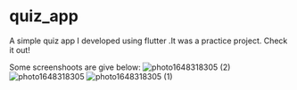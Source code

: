 # quiz_app
A simple quiz app I developed using flutter .It was a practice project.
Check it out!

Some screenshoots are give below:
![photo1648318305 (2)](https://user-images.githubusercontent.com/73167399/160252075-e3481d2e-a600-4a11-96be-a4f4101ddf99.jpeg)
![photo1648318305](https://user-images.githubusercontent.com/73167399/160252062-9c2b5424-f236-40fd-88f8-33da49ba377c.jpeg)
![photo1648318305 (1)](https://user-images.githubusercontent.com/73167399/160252071-cf2c3a5a-ed1d-44c4-b41f-9e4afefd9579.jpeg)
